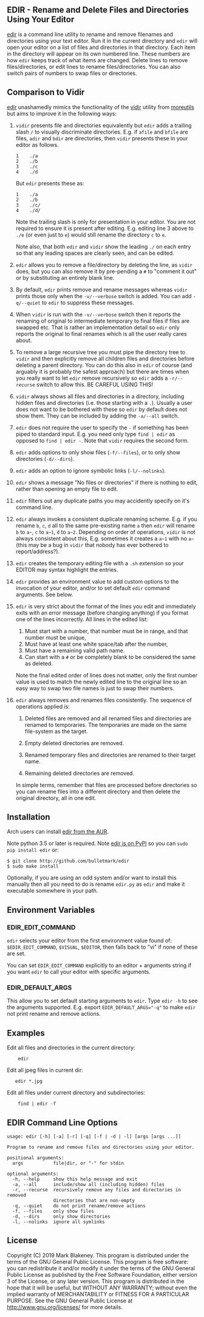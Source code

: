 ## EDIR - Rename and Delete Files and Directories Using Your Editor

[edir](http://github.com/bulletmark/edir) is a command line utility to
rename and remove filenames and directories using your text editor.
Run it in the current directory and `edir` will open your editor on a
list of files and directories in that directory. Each item in the
directory will appear on its own numbered line. These numbers are how
`edir` keeps track of what items are changed. Delete lines to remove
files/directories, or edit lines to rename files/directories. You can
also switch pairs of numbers to swap files or directories.

## Comparison to Vidir

[edir](http://github.com/bulletmark/edir) unashamedly mimics the
functionality of the [vidir](https://linux.die.net/man/1/vidir) utility
from [moreutils](https://joeyh.name/code/moreutils/) but aims to improve it in
the following ways:

1. `vidir` presents file and directories equivalently but `edir` adds a
   trailing slash `/` to visually discriminate directories. E.g. if `afile` and
   `bfile` are files, `adir` and `bdir` are directories, then `vidir`
   presents these in your editor as follows.

   ```
   1	./a
   2	./b
   3	./c
   4	./d
   ```
 
   But `edir` presents these as:
 
   ```
   1	./a
   2	./b
   3	./c/
   4	./d/
   ```

   Note the trailing slash is only for presentation in your editor. You
   are not required to ensure it is present after editing. E.g. editing
   line 3 above to `./e` (or even just to `e`) would still rename the
   directory `c` to `e`.

   Note also, that both `edir` and `vidir` show the leading `./` on each
   entry so that any leading spaces are clearly seen, and can be edited.

2. `edir` allows you to remove a file/directory by deleting the line, as
   `vidir` does, but you can also remove it by pre-pending a `#` to
   "comment it out" or by substituting an entirely blank line.

3. By default, `edir` prints remove and rename messages whereas `vidir`
   prints those only when the `-v/--verbose` switch is added. You can add
   `-q/--quiet` to `edir` to suppress these messages.

4. When `vidir` is run with the `-v/--verbose` switch then it reports
   the renaming of original to intermediate temporary to final files if
   files are swapped etc. That is rather an implementation detail so
   `edir` only reports the original to final renames which is all the
   user really cares about.

5. To remove a large recursive tree you must pipe the directory tree to
   `vidir` and then explicitly remove all children files and directories
   before deleting a parent directory. You can do this also in `edir` of
   course (and arguably it is probably the safest approach) but there
   are times when you really want to let `edir` remove recursively so
   `edir` adds a `-r/--recurse` switch to allow this. BE CAREFUL USING
   THIS!

6. `vidir` always shows all files and directories in a directory,
   including hidden files and directories (i.e. those starting with a
   `.`). Usually a user does not want to be bothered with these so
   `edir` by default does not show them. They can be included by adding
   the `-a/--all` switch.

7. `edir` does not require the user to specify the `-` if something has
    been piped to standard input. E.g. you need only type `find | edir`
    as opposed to `find | edir -`. Note that `vidir` requires the second
    form.

8. `edir` adds options to only show files (`-f/--files`), or to only
    show directories (`-d/--dirs`).

9. `edir` adds an option to ignore symbolic links (`-l/--nolinks`).

10. `edir` shows a message "No files or directories" if there is nothing
   to edit, rather than opening an empty file to edit.

11. `edir` filters out any duplicate paths you may accidently specify on
    it's command line.

12. `edir` always invokes a consistent duplicate renaming scheme. E.g. if
    you rename `b`, `c`, `d` all to the same pre-existing name `a` then
    `edir` will rename `b` to `a~`, `c` to `a~1`, `d` to `a~2`.
    Depending on order of operations, `vidir` is not always consistent
    about this, E.g. sometimes it creates a `a~1` with no `a~` (this may
    be a bug in `vidir` that nobody has ever bothered to
    report/address?).

13. `edir` creates the temporary editing file with a `.sh` extension so
    your EDITOR may syntax highlight the entries.

14. `edir` provides an environment value to add custom options to the
    invocation of your editor, and/or to set default `edir` command
    arguments. See below.

15. `edir` is very strict about the format of the lines you edit and
    immediately exits with an error message (before changing anything)
    if you format one of the lines incorrectly. All lines in the edited
    list:

    1. Must start with a number, that number must be in range, and that
       number must be unique,
    2. Must have at least one white space/tab after the number,
    3. Must have a remaining valid path name.
    4. Can start with a `#` or be completely blank to be considered the
       same as deleted.

    Note the final edited order of lines does not matter, only the first
    number value is used to match the newly edited line to the original
    line so an easy way to swap two file names is just to swap their
    numbers.

16. `edir` always removes and renames files consistently. The sequence of
     operations applied is:

    1. Deleted files are removed and all renamed files and directories
       are renamed to temporaries. The temporaries are made on the same
       file-system as the target.
 
    2. Empty deleted directories are removed.
 
    3. Renamed temporary files and directories are renamed to their target name.
 
    4. Remaining deleted directories are removed.
 
    In simple terms, remember that files are processed before directories
    so you can rename files into a different directory and then delete
    the original directory, all in one edit.

## Installation

Arch users can install [edir from the AUR](https://aur.archlinux.org/packages/edir/).

Note python 3.5 or later is required. Note [edir is on
PyPI](https://pypi.org/project/edir/) so you can `sudo pip install
edir` or:

```
$ git clone http://github.com/bulletmark/edir
$ sudo make install
```

Optionally, if you are using an odd system and/or want to install this
manually then all you need to do is rename `edir.py` as `edir` and make
it executable somewhere in your path.

## Environment Variables

### EDIR_EDIT_COMMAND

`edir` selects your editor from the first environment value found of:
`$EDIR_EDIT_COMMAND`, `$VISUAL`, `$EDITOR`, then falls back to "vi" if
none of these are set.

You can set `EDIR_EDIT_COMMAND` explicitly to an editor + arguments
string if you want `edir` to call your editor with specific arguments.

### EDIR_DEFAULT_ARGS

This allow you to set default starting arguments to `edir`. Type `edir
-h` to see the arguments supported. E.g. export `EDIR_DEFAULT_ARGS="-q"`
to make `edir` not print rename and remove actions.

## Examples

Edit all files and directories in the current directory:

```
    edir
```

Edit all jpeg files in current dir:

```
   edir *.jpg
```

Edit all files under current directory and subdirectories:

```
    find | edir -f
```

## EDIR Command Line Options

```
usage: edir [-h] [-a] [-r] [-q] [-f | -d | -l] [args [args ...]]

Program to rename and remove files and directories using your editor.

positional arguments:
  args           file|dir, or "-" for stdin

optional arguments:
  -h, --help     show this help message and exit
  -a, --all      include/show all (including hidden) files
  -r, --recurse  recursively remove any files and directories in removed
                 directories that are non-empty
  -q, --quiet    do not print rename/remove actions
  -f, --files    only show files
  -d, --dirs     only show directories
  -l, --nolinks  ignore all symlinks
```

## License

Copyright (C) 2019 Mark Blakeney. This program is distributed under the
terms of the GNU General Public License.
This program is free software: you can redistribute it and/or modify it
under the terms of the GNU General Public License as published by the
Free Software Foundation, either version 3 of the License, or any later
version.
This program is distributed in the hope that it will be useful, but
WITHOUT ANY WARRANTY; without even the implied warranty of
MERCHANTABILITY or FITNESS FOR A PARTICULAR PURPOSE. See the GNU General
Public License at <http://www.gnu.org/licenses/> for more details.

<!-- vim: se ai syn=markdown: -->
